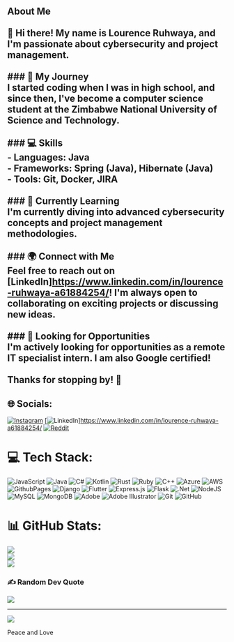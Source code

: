 
## About Me<br><br>👋 Hi there! My name is **Lourence Ruhwaya**, and I'm passionate about **cybersecurity** and **project management**.<br><br>### 🚀 My Journey<br>I started coding when I was in high school, and since then, I've become a computer science student at the **Zimbabwe National University of Science and Technology**.<br><br>### 💻 Skills<br>- **Languages:** Java<br>- **Frameworks:** Spring (Java), Hibernate (Java)<br>- **Tools:** Git, Docker, JIRA<br><br>### 🌱 Currently Learning<br>I'm currently diving into advanced cybersecurity concepts and project management methodologies.<br><br>### 🌍 Connect with Me<br>Feel free to reach out on [LinkedIn]https://www.linkedin.com/in/lourence-ruhwaya-a61884254/! I'm always open to collaborating on exciting projects or discussing new ideas.<br><br>### 🔭 Looking for Opportunities<br>I'm actively looking for opportunities as a **remote IT specialist intern**. I am also Google certified!<br><br>Thanks for stopping by! 🚀


## 🌐 Socials:
[![Instagram](https://img.shields.io/badge/Instagram-%23E4405F.svg?logo=Instagram&logoColor=white)](https://instagram.com/K_in_g_728) [![LinkedIn](https://img.shields.io/badge/LinkedIn-%230077B5.svg?logo=linkedin&logoColor=white)]https://www.linkedin.com/in/lourence-ruhwaya-a61884254/ [![Reddit](https://img.shields.io/badge/Reddit-%23FF4500.svg?logo=Reddit&logoColor=white)](https://reddit.com/user/K_in_g_728) 

# 💻 Tech Stack:
![JavaScript](https://img.shields.io/badge/javascript-%23323330.svg?style=for-the-badge&logo=javascript&logoColor=%23F7DF1E) ![Java](https://img.shields.io/badge/java-%23ED8B00.svg?style=for-the-badge&logo=openjdk&logoColor=white) ![C#](https://img.shields.io/badge/c%23-%23239120.svg?style=for-the-badge&logo=csharp&logoColor=white) ![Kotlin](https://img.shields.io/badge/kotlin-%237F52FF.svg?style=for-the-badge&logo=kotlin&logoColor=white) ![Rust](https://img.shields.io/badge/rust-%23000000.svg?style=for-the-badge&logo=rust&logoColor=white) ![Ruby](https://img.shields.io/badge/ruby-%23CC342D.svg?style=for-the-badge&logo=ruby&logoColor=white) ![C++](https://img.shields.io/badge/c++-%2300599C.svg?style=for-the-badge&logo=c%2B%2B&logoColor=white) ![Azure](https://img.shields.io/badge/azure-%230072C6.svg?style=for-the-badge&logo=microsoftazure&logoColor=white) ![AWS](https://img.shields.io/badge/AWS-%23FF9900.svg?style=for-the-badge&logo=amazon-aws&logoColor=white) ![GithubPages](https://img.shields.io/badge/github%20pages-121013?style=for-the-badge&logo=github&logoColor=white) ![Django](https://img.shields.io/badge/django-%23092E20.svg?style=for-the-badge&logo=django&logoColor=white) ![Flutter](https://img.shields.io/badge/Flutter-%2302569B.svg?style=for-the-badge&logo=Flutter&logoColor=white) ![Express.js](https://img.shields.io/badge/express.js-%23404d59.svg?style=for-the-badge&logo=express&logoColor=%2361DAFB) ![Flask](https://img.shields.io/badge/flask-%23000.svg?style=for-the-badge&logo=flask&logoColor=white) ![.Net](https://img.shields.io/badge/.NET-5C2D91?style=for-the-badge&logo=.net&logoColor=white) ![NodeJS](https://img.shields.io/badge/node.js-6DA55F?style=for-the-badge&logo=node.js&logoColor=white) ![MySQL](https://img.shields.io/badge/mysql-4479A1.svg?style=for-the-badge&logo=mysql&logoColor=white) ![MongoDB](https://img.shields.io/badge/MongoDB-%234ea94b.svg?style=for-the-badge&logo=mongodb&logoColor=white) ![Adobe](https://img.shields.io/badge/adobe-%23FF0000.svg?style=for-the-badge&logo=adobe&logoColor=white) ![Adobe Illustrator](https://img.shields.io/badge/adobe%20illustrator-%23FF9A00.svg?style=for-the-badge&logo=adobe%20illustrator&logoColor=white) ![Git](https://img.shields.io/badge/git-%23F05033.svg?style=for-the-badge&logo=git&logoColor=white) ![GitHub](https://img.shields.io/badge/github-%23121011.svg?style=for-the-badge&logo=github&logoColor=white)
# 📊 GitHub Stats:
![](https://github-readme-stats.vercel.app/api?username=Anotida28&theme=dark&hide_border=false&include_all_commits=false&count_private=false)<br/>
![](https://github-readme-streak-stats.herokuapp.com/?user=Anotida28&theme=dark&hide_border=false)<br/>
![](https://github-readme-stats.vercel.app/api/top-langs/?username=Anotida28&theme=dark&hide_border=false&include_all_commits=false&count_private=false&layout=compact)

### ✍️ Random Dev Quote
![](https://quotes-github-readme.vercel.app/api?type=horizontal&theme=radical)

---
[![](https://visitcount.itsvg.in/api?id=Anotida28&icon=0&color=0)](https://visitcount.itsvg.in)


Peace and Love
